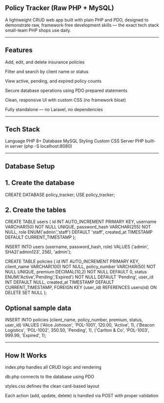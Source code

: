 ## Policy Tracker (Raw PHP + MySQL)

A lightweight CRUD web app built with plain PHP and PDO, designed to demonstrate raw, framework-free development skills — the exact tech stack  small-team PHP shops use daily.

---

## Features

Add, edit, and delete insurance policies

Filter and search by client name or status

View active, pending, and expired policy counts

Secure database operations using PDO prepared statements

Clean, responsive UI with custom CSS (no framework bloat)

Fully standalone — no Laravel, no dependencies

---


## Tech Stack

Language	PHP 8+
Database	MySQL
Styling	Custom CSS
Server	PHP built-in server (php -S localhost:8080)

---

## Database Setup

## 1. Create the database

CREATE DATABASE policy_tracker;
USE policy_tracker;


## 2. Create the tables

CREATE TABLE users (
  id INT AUTO_INCREMENT PRIMARY KEY,
  username VARCHAR(50) NOT NULL UNIQUE,
  password_hash VARCHAR(255) NOT NULL,
  role ENUM('admin','staff') DEFAULT 'staff',
  created_at TIMESTAMP DEFAULT CURRENT_TIMESTAMP
);

INSERT INTO users (username, password_hash, role)
VALUES ('admin', SHA2('admin123', 256), 'admin');

CREATE TABLE policies (
  id INT AUTO_INCREMENT PRIMARY KEY,
  client_name VARCHAR(100) NOT NULL,
  policy_number VARCHAR(50) NOT NULL UNIQUE,
  premium DECIMAL(10,2) NOT NULL DEFAULT 0,
  status ENUM('Active','Pending','Expired') NOT NULL DEFAULT 'Pending',
  user_id INT DEFAULT NULL,
  created_at TIMESTAMP DEFAULT CURRENT_TIMESTAMP,
  FOREIGN KEY (user_id) REFERENCES users(id) ON DELETE SET NULL
);


## Optional sample data

INSERT INTO policies (client_name, policy_number, premium, status, user_id) VALUES
('Alice Johnson', 'POL-1001', 120.00, 'Active', 1),
('Beacon Logistics', 'POL-1002', 350.50, 'Pending', 1),
('Carlton & Co', 'POL-1003', 999.99, 'Expired', 1);

---

## How It Works

index.php handles all CRUD logic and rendering

db.php connects to the database using PDO

styles.css defines the clean card-based layout

Each action (add, update, delete) is handled via POST with proper validation